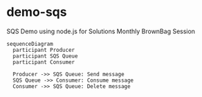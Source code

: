 # demo-sqs
SQS Demo using node.js for Solutions Monthly BrownBag Session

```mermaid
sequenceDiagram
  participant Producer
  participant SQS Queue
  participant Consumer

  Producer ->> SQS Queue: Send message
  SQS Queue ->> Consumer: Consume message
  Consumer ->> SQS Queue: Delete message
```
